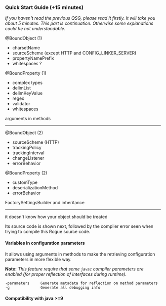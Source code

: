 ### Quick Start Guide (+15 minutes)
*If you haven't read the previous QSG, please read it firstly. It will take you about 5 minutes. This part is continuation. Otherwise some explanations could be not understandable.*


@BoundObject (1)
- charsetName
- sourceScheme (except HTTP and CONFIG_LINKER_SERVER)
- propertyNamePrefix
- whitespaces ?

@BoundProperty (1)
- complex types
- delimList
- delimKeyValue
- regex
- validator
- whitespaces

arguments in methods

---

@BoundObject (2)
- sourceScheme (HTTP)
- trackingPolicy
- trackingInterval
- changeListener
- errorBehavior

@BoundProperty (2)
- customType
- deserializationMethod
- errorBehavior


FactorySettingsBuilder and inheritance

---

it doesn't know how your object should be treated



Its source code is shown next, followed by the compiler error seen when trying to compile this Rogue source code.


#### Variables in configuration parameters
It allows using arguments in methods to make the retrieving configuration parameters in more flexible way.  

**Note:** *This feature require that some `javac` compiler parameters are enabled (for proper reflection of interfaces during runtime).*


```
-parameters     Generate metadata for reflection on method parameters
-g              Generate all debugging info
```


#### Compatibility with java >=9
